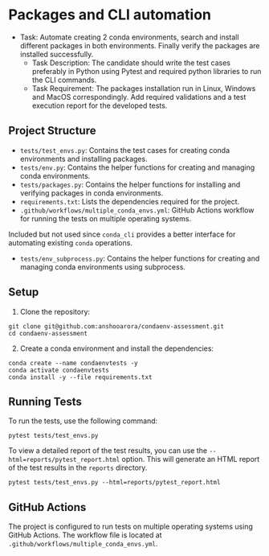 # Packages and CLI automation
* Task: Automate creating 2 conda environments, search and install different packages in
both environments. Finally verify the packages are installed successfully.
  * Task Description: The candidate should write the test cases preferably in Python
  using Pytest and required python libraries to run the CLI commands.
  * Task Requirement: The packages installation run in Linux, Windows and MacOS
  correspondingly. Add required validations and a test execution report for the
  developed tests.

## Project Structure
- `tests/test_envs.py`: Contains the test cases for creating conda environments and installing packages.
- `tests/env.py`: Contains the helper functions for creating and managing conda environments.
- `tests/packages.py`: Contains the helper functions for installing and verifying packages in conda environments.
- `requirements.txt`: Lists the dependencies required for the project.
- `.github/workflows/multiple_conda_envs.yml`: GitHub Actions workflow for running the tests on multiple operating systems.

Included but not used since `conda_cli` provides a better interface for automating existing `conda` operations.
- `tests/env_subprocess.py`: Contains the helper functions for creating and managing conda environments using subprocess.

## Setup
1. Clone the repository:
```
git clone git@github.com:anshooarora/condaenv-assessment.git
cd condaenv-assessment
```

2. Create a conda environment and install the dependencies:
```
conda create --name condaenvtests -y
conda activate condaenvtests
conda install -y --file requirements.txt
```

## Running Tests
To run the tests, use the following command:
```
pytest tests/test_envs.py
```

To view a detailed report of the test results, you can use the `--html=reports/pytest_report.html` option. This will generate an HTML report of the test results in the `reports` directory.

```
pytest tests/test_envs.py --html=reports/pytest_report.html
```

## GitHub Actions
The project is configured to run tests on multiple operating systems using GitHub Actions. The workflow file is located at `.github/workflows/multiple_conda_envs.yml`.
